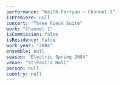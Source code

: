 ```yaml
---
performance: "Keith Forryan – Channel 1"
isPremiere: null
concert: "Three Piece Suite"
work: "Channel 1"
isCommission: false
isResidency: false
work_year: "2004"
ensemble: null
season: "Electric Spring 2004"
venue: "St-Paul's Hall"
person: null
country: null
---
```


